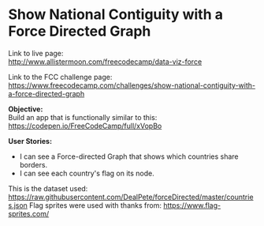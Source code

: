 # Show National Contiguity with a Force Directed Graph

Link to live page:  
http://www.allistermoon.com/freecodecamp/data-viz-force

Link to the FCC challenge page:  
https://www.freecodecamp.com/challenges/show-national-contiguity-with-a-force-directed-graph

__Objective:__  
Build an app that is functionally similar to this:  
https://codepen.io/FreeCodeCamp/full/xVopBo

__User Stories:__  
- I can see a Force-directed Graph that shows which countries share borders.
- I can see each country's flag on its node.

This is the dataset used: https://raw.githubusercontent.com/DealPete/forceDirected/master/countries.json
Flag sprites were used with thanks from: https://www.flag-sprites.com/